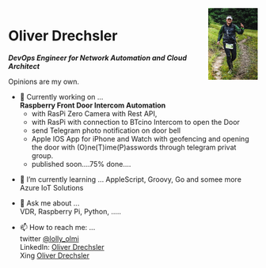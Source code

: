 <img align="right" width="100" height="145" src="https://github.com/OliverDrechsler/OliverDrechsler/blob/main/img/oli_d.jpg">

# Oliver Drechsler 

***DevOps Engineer for Network Automation  and Cloud Architect***  

Opinions are my own.

*  🔭 Currently working on ...  
   **Raspberry Front Door Intercom Automation**  
   - with RasPi Zero Camera with Rest API,  
   - with RasPi with connection to BTcino Intercom to open the Door  
   - send Telegram photo notification on door bell  
   - Apple IOS App for iPhone and Watch with geofencing and opening the door with (O)ne(T)ime(P)asswords through telegram privat group.
   - published soon....75% done....
  
- 🌱 I’m currently learning ...
    AppleScript, Groovy, Go and somee more Azure IoT Solutions

- 💬 Ask me about ...  
   VDR, Raspberry Pi, Python, .....  

- 📫 How to reach me: ...  
twitter [@lolly_olmi](https://twitter.com/lolly_olmi)  
LinkedIn: [Oliver Drechsler](https://www.linkedin.com/in/oliver-drechsler-63628b10a/)  
Xing [Oliver Drechsler](https://www.xing.com/profile/Oliver_Drechsler5)  

